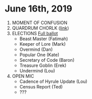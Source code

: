 # June 16th, 2019

1. MOMENT OF CONFUSION
2. QUARDRUM CHORLK ([link](https://doodle.com/poll/77casv6v8b44n9tk))
5. ELECTIONS [Full ballot](https://doodle.com/poll/me736szcubve32hk)
    * Beast Master (Fatimah)
    * Keeper of Lore (Mark)
    * Overmind (Dan)
    * Popular One (Kate)
    * Secretary of Code (Baron)
    * Treasure Goblin (Erek)
    * Undermind (Lou)
6. OPEN MIC
    * Cadence of Hyrule Update (Lou)
    * Census Report (Ted)
    * ???
